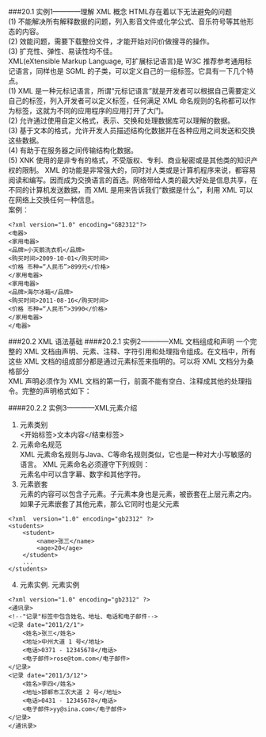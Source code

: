 ###20.1 实例1————理解 XML 概念
HTML存在着以下无法避免的问题  
(1) 不能解决所有解释数据的问题，列入影音文件或化学公式、音乐符号等其他形态的内容。  
(2) 效能问题，需要下载整份文件，才能开始对问价做搜寻的操作。  
(3) 扩充性、弹性、易读性均不佳。  
XML(eXtensible Markup Language, 可扩展标记语言)是  W3C 推荐参考通用标记语言，同样也是  SGML 的子类，可以定义自己的一组标签。它具有一下几个特点。  
(1) XML 是一种元标记语言，所谓“元标记语言”就是开发者可以根据自己需要定义自己的标签，列入开发者可以定义标签<book><name>，任何满足  XML 命名规则的名称都可以作为标签，这就为不同的应用程序的应用打开了大门。  
(2) 允许通过使用自定义格式，表示、交换和处理数据库可以理解的数据。  
(3) 基于文本的格式，允许开发人员描述结构化数据并在各种应用之间发送和交换这些数据。  
(4) 有助于在服务器之间传输结构化数据。  
(5) XNK 使用的是非专有的格式，不受版权、专利、商业秘密或是其他类的知识产权的限制。 XML 的功能是非常强大的，同时对人类或是计算机程序来说，都容易阅读和编写。因而成为交换语言的首选。网络带给人类的最大好处是信息共享，在不同的计算机发送数据，而 XML 是用来告诉我们“数据是什么”，利用 XML 可以在网络上交换任何一种信息。  
案例：  
```
<?xml version="1.0" encoding="GB2312"?>
<电器>
<家用电器>
<品牌>小天鹅洗衣机</品牌>
<购买时间>2009-10-01</购买时间>
<价格 币种=“人民币”>899元</价格>
</家用电器>
<家用电器>
<品牌>海尔冰箱</品牌>
<购买时间>2011-08-16</购买时间>
<价格 币种=“人民币”>3990</价格>
</家用电器>
</电器>
```
###20.2  XML 语法基础
####20.2.1  实例2————XML 文档组成和声明
一个完整的 XML 文档由声明、元素、注释、字符引用和处理指令组成。在文档中，所有这些 XML 文档的组成部分都是通过元素标签来指明的。可以将  XML 文档分为桑格部分  
XML 声明必须作为  XML 文档的第一行，前面不能有空白、注释成其他的处理指令。完整的声明格式如下：
<?xml version="1.0" encoding="编码" standalone="yes/no" ?>  
####20.2.2  实例3————XML元素介绍  
1. 元素类别  
<开始标签>文本内容</结束标签>
2. 元素命名规范  
XML 元素命名规则与Java、C等命名规则类似，它也是一种对大小写敏感的语言。 XML 元素命名必须遵守下列规则：  
元素名中可以含字幕、数字和其他字符。  
3. 元素嵌套  
元素的内容可以包含子元素。子元素本身也是元素，被嵌套在上层元素之内。如果子元素嵌套了其他元素，那么它同时也是父元素  
```
<?xml  version="1.0" encoding="gb2312" ?>
<students>
	<student>
		<name>张三</name>
		<age>20</age>
	</student>
	...
</students>
```
4. 元素实例. 元素实例
```
<?xml version="1.0" encoding="gb2312" ?>
<通讯录>
<!--"记录"标签中包含姓名、地址、电话和电子邮件-->
<记录 date="2011/2/1">
	<姓名>张三</姓名>
	<地址>中州大道 1 号</地址>
	<电话>0371 - 12345678</电话>
	<电子邮件>rose@tom.com</电子邮件>
</记录>
<记录 date="2011/3/12">
	<姓名>李四</姓名>
	<地址>邯郸市工农大道 2 号</地址>
	<电话>0431 - 12345678</电话>
	<电子邮件>yy@sina.com</电子邮件>
</记录>
</通讯录>
```

	
